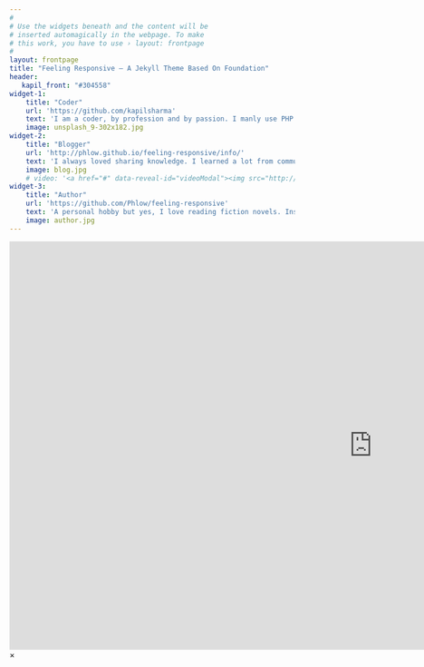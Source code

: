 ```yaml
---
#
# Use the widgets beneath and the content will be
# inserted automagically in the webpage. To make
# this work, you have to use › layout: frontpage
#
layout: frontpage
title: "Feeling Responsive – A Jekyll Theme Based On Foundation"
header:
   kapil_front: "#304558"
widget-1:
    title: "Coder"
    url: 'https://github.com/kapilsharma'
    text: 'I am a coder, by profession and by passion. I manly use PHP to write web applications but some times also use Java for desktop applications. I also love Java script and use it extensively for hobby projects.'
    image: unsplash_9-302x182.jpg
widget-2:
    title: "Blogger"
    url: 'http://phlow.github.io/feeling-responsive/info/'
    text: 'I always loved sharing knowledge. I learned a lot from community by reading blogs, tutorials and open source code. So my blogs are just a way for sharing knowledge and keeping my own notes for future.'
    image: blog.jpg
    # video: '<a href="#" data-reveal-id="videoModal"><img src="http://phlow.github.io/feeling-responsive/images/start-video-feeling-responsive-302x182.jpg" width="302" height="182" alt=""></a>'
widget-3:
    title: "Author"
    url: 'https://github.com/Phlow/feeling-responsive'
    text: 'A personal hobby but yes, I love reading fiction novels. Inspired and started writing my own first fiction novel. Although hosted on private github repository, ping me if you want to read my incomplete novels.'
    image: author.jpg
---
```



<div id="videoModal" class="reveal-modal large" data-reveal="">
  <div class="flex-video widescreen vimeo" style="display: block;">
    <iframe width="1280" height="720" src="https://www.youtube.com/embed/3b5zCFSmVvU" frameborder="0" allowfullscreen></iframe>
  </div>
  <a class="close-reveal-modal">&#215;</a>
</div>
